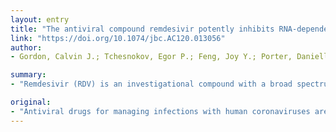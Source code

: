 ```yaml
---
layout: entry
title: "The antiviral compound remdesivir potently inhibits RNA-dependent RNA polymerase from Middle East respiratory syndrome coronavirus"
link: "https://doi.org/10.1074/jbc.AC120.013056"
author:
- Gordon, Calvin J.; Tchesnokov, Egor P.; Feng, Joy Y.; Porter, Danielle P.; Gotte, Matthias

summary:
- "Remdesivir (RDV) is an investigational compound with a broad spectrum of antiviral activities against human coronaviruses. RDV is a nucleotide analog inhibitor of RNA-dependent RNA polymerases (RdRps) This is to study the mechanism of inhibition by RDV. The inhibitor caused RNA synthesis arrest at position i+3. It is more efficiently incorporated than its natural counterpart ATP."

original:
- "Antiviral drugs for managing infections with human coronaviruses are not yet approved, posing a serious challenge to current global efforts aimed at containing the outbreak of severe acute respiratory syndrome coronavirus 2 (SARS-CoV-2). Remdesivir (RDV) is an investigational compound with a broad spectrum of antiviral activities against RNA viruses, including SARS-CoV and Middle East respiratory syndrome (MERS-CoV). RDV is a nucleotide analog inhibitor of RNA-dependent RNA polymerases (RdRps). Here, we co-expressed the MERS-CoV nonstructural proteins nsp5, nsp7, nsp8, and nsp12 (RdRp) in insect cells as a part a polyprotein to study the mechanism of inhibition of MERS-CoV RdRp by RDV. We initially demonstrated that nsp8 and nsp12 form an active complex. The triphosphate form of the inhibitor (RDV-TP) competes with its natural counterpart ATP. Of note, the selectivity value for RDV-TP obtained here with a steady-state approach suggests that it is more efficiently incorporated than ATP and two other nucleotide analogues. Once incorporated at position i, the inhibitor caused RNA synthesis arrest at position i+3. Hence, the likely mechanism of action is delayed RNA chain termination. The additional three nucleotides may protect the inhibitor from excision by the viral 3'-5' exonuclease activity. Together, these results help to explain the high potency of RDV against RNA viruses in cell-based assays."
---
```


